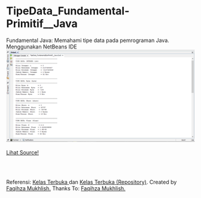 # TipeData_Fundamental-Primitif__Java
Fundamental Java: Memahami tipe data pada pemrograman Java. Menggunakan NetBeans IDE
<br>
<img src="https://github.com/RizkyKhapidsyah/TipeData_Fundamental-Primitif__Java/blob/master/result/Capture.PNG"><br>
  <br>
  <a href="https://github.com/RizkyKhapidsyah/TipeData_Fundamental-Primitif__Java/blob/master/src/TipeData/FundamentalDanPrimitif.java">Lihat Source!</a>
  
<br><br>

Referensi: <a href="https://www.youtube.com/user/faqihzamukhlish"> Kelas Terbuka </a> dan <a href="https://github.com/kelasterbuka"> Kelas Terbuka (Repository)</a>. Created by <a href="https://github.com/faqihza">Faqihza Mukhlish.</a> Thanks To: <a href="https://www.youtube.com/channel/UCRGHjysoCemh4y7tCJQs30w/about">Faqihza Mukhlish.</a>
